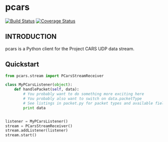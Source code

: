 # pcars 

[![Build Status](https://travis-ci.org/jamesremuscat/pcars.svg?branch=master)](https://travis-ci.org/jamesremuscat/pcars)
[![Coverage Status](https://coveralls.io/repos/jamesremuscat/pcars/badge.svg?branch=master&service=github)](https://coveralls.io/github/jamesremuscat/pcars?branch=master)

## INTRODUCTION

pcars is a Python client for the Project CARS UDP data stream.

## Quickstart

```python
from pcars.stream import PCarsStreamReceiver

class MyPCarsListener(object):
    def handlePacket(self, data):
        # You probably want to do something more exciting here
        # You probably also want to switch on data.packetType
        # See listings in packet.py for packet types and available fields for each
        print data


listener = MyPCarsListener()
stream = PCarsStreamReceiver()
stream.addListener(listener)
stream.start()
```
